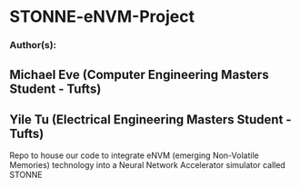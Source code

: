 # STONNE-eNVM-Project
### Author(s): 
## Michael Eve (Computer Engineering Masters Student - Tufts)
## Yile Tu (Electrical Engineering Masters Student - Tufts)
Repo to house our code to integrate eNVM (emerging Non-Volatile Memories) technology into a Neural Network Accelerator simulator called STONNE
